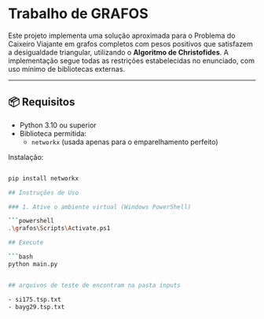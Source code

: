 # Trabalho de GRAFOS

Este projeto implementa uma solução aproximada para o Problema do Caixeiro Viajante em grafos completos com pesos positivos que satisfazem a desigualdade triangular, utilizando o **Algoritmo de Christofides**. A implementação segue todas as restrições estabelecidas no enunciado, com uso mínimo de bibliotecas externas.

---

## 📦 Requisitos

- Python 3.10 ou superior
- Biblioteca permitida:
  - `networkx` (usada apenas para o emparelhamento perfeito)

Instalação:

```bash

pip install networkx

## Instruções de Uso

### 1. Ative o ambiente virtual (Windows PowerShell)

```powershell
.\grafos\Scripts\Activate.ps1

## Execute 

```bash
python main.py


## arquivos de teste de encontram na pasta inputs

- si175.tsp.txt
- bayg29.tsp.txt
